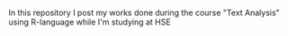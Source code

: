 In this repository I post my works done during the course "Text Analysis" using R-language while I'm studying at HSE

